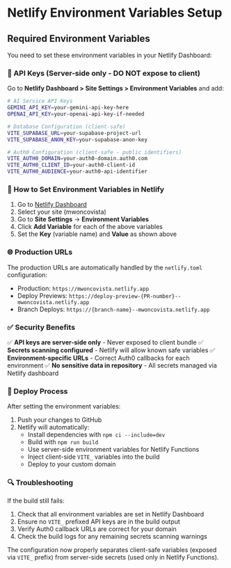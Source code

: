 # Netlify Environment Variables Setup

## Required Environment Variables

You need to set these environment variables in your Netlify Dashboard:

### 🔐 API Keys (Server-side only - DO NOT expose to client)

Go to **Netlify Dashboard > Site Settings > Environment Variables** and add:

```bash
# AI Service API Keys
GEMINI_API_KEY=your-gemini-api-key-here
OPENAI_API_KEY=your-openai-api-key-if-needed

# Database Configuration (client-safe)
VITE_SUPABASE_URL=your-supabase-project-url
VITE_SUPABASE_ANON_KEY=your-supabase-anon-key

# Auth0 Configuration (client-safe - public identifiers)
VITE_AUTH0_DOMAIN=your-auth0-domain.auth0.com
VITE_AUTH0_CLIENT_ID=your-auth0-client-id
VITE_AUTH0_AUDIENCE=your-auth0-api-identifier
```

### 📝 How to Set Environment Variables in Netlify

1. Go to [Netlify Dashboard](https://app.netlify.com/)
2. Select your site (mwoncovista)
3. Go to **Site Settings** → **Environment Variables**
4. Click **Add Variable** for each of the above variables
5. Set the **Key** (variable name) and **Value** as shown above

### 🌐 Production URLs

The production URLs are automatically handled by the `netlify.toml` configuration:
- Production: `https://mwoncovista.netlify.app`
- Deploy Previews: `https://deploy-preview-{PR-number}--mwoncovista.netlify.app`
- Branch Deploys: `https://{branch-name}--mwoncovista.netlify.app`

### ✅ Security Benefits

✅ **API keys are server-side only** - Never exposed to client bundle
✅ **Secrets scanning configured** - Netlify will allow known safe variables
✅ **Environment-specific URLs** - Correct Auth0 callbacks for each environment
✅ **No sensitive data in repository** - All secrets managed via Netlify dashboard

### 🚀 Deploy Process

After setting the environment variables:

1. Push your changes to GitHub
2. Netlify will automatically:
   - Install dependencies with `npm ci --include=dev`
   - Build with `npm run build`
   - Use server-side environment variables for Netlify Functions
   - Inject client-side `VITE_` variables into the build
   - Deploy to your custom domain

### 🔍 Troubleshooting

If the build still fails:
1. Check that all environment variables are set in Netlify Dashboard
2. Ensure no `VITE_` prefixed API keys are in the build output
3. Verify Auth0 callback URLs are correct for your domain
4. Check the build logs for any remaining secrets scanning warnings

The configuration now properly separates client-safe variables (exposed via `VITE_` prefix) from server-side secrets (used only in Netlify Functions).
